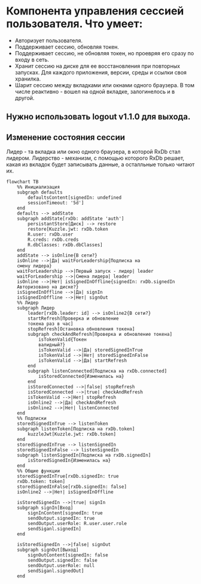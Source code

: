 # Компонента управления сессией пользователя. Что умеет:

- Авторизует пользователя.
- Поддерживает сессию, обновляя токен.
- Поддерживает сессию, не обновляя токен, но проевряя его сразу по входу в сеть.
- Хранит сессию на диске для ее восстановления при повторных запусках. Для каждого приложения, версии, среды и ссылки своя хранилка.
- Шарит сессию между вкладками или окнами одного браузера. В том числе реактивно - вошел на одной вкладке, залогинелось и в другой.

## Нужно использовать logout v1.1.0 для выхода.

## Изменение состояния сессии

Лидер - та вкладка или окно одного браузера, в которой RxDb стал лидером. Лидерство - механизм, с помощью которого RxDb решает, какая из вкладок будет записывать данные, а осталльные только читают их.

```mermaid
flowchart TB
    %% Инициализация
    subgraph defaults
        defaultsContent[signedIn: undefined
        sessionTimeout: '5d']
    end
    defaults --> addState
    subgraph addState[rxDb: addState 'auth']
        persistantStore[Диск] --> restore
        restore[Kuzzle.jwt: rxDb.token
        R.user: rxDb.user
        R.creds: rxDb.creds
        R.dbClasses: rxDb.dbClasses]
    end
    addState --> isOnline{В сети?}
    isOnline -->|Да| waitForLeadership{Подписка на
    смену лидера}
    waitForLeadership -->|Первый запуск - лидер| leader
    waitForLeadership -->|Смена лидера| leader
    isOnline -->|Нет| isSignedInOffline{signedIn: rxDb.signedIn
    Авторизовано на диске?}
    isSignedInOffline -->|Да| signIn
    isSignedInOffline -->|Нет| signOut
    %% Лидер
    subgraph Лидер
        leader[rxDb.leader: id] --> isOnline2{В сети?}
        startRefresh[Проверка и обновление
        токена раз в час]
        stopRefresh[Остановка обновления токена]
        subgraph checkAndRefresh[Проверка и обновление токена]
            isTokenValid{Токен
            валидный?}
            isTokenValid -->|Да| storedSignedInTrue
            isTokenValid -->|Нет| storedSignedInFalse
            isTokenValid -->|Да| startRefresh
        end
        subgraph listenConnected[Подписка на rxDb.connected]
            isStoredConnected{Изменилась на}
        end
        isStoredConnected -->|false| stopRefresh
        isStoredConnected -->|true| checkAndRefresh
        isTokenValid -->|Нет| stopRefresh
        isOnline2 -->|Да| checkAndRefresh
        isOnline2 -->|Нет| listenConnected
    end
    %% Подписки
    storedSignedInTrue --> listenToken
    subgraph listenToken[Подписка на rxDb.token]
        kuzzleJwt[Kuzzle.jwt: rxDb.token]
    end
    storedSignedInTrue --> listenSignedIn
    storedSignedInFalse --> listenSignedIn
    subgraph listenSignedIn[Подписка на rxDb.signedIn]
        isStoredSignedIn{Изменилась на}
    end
    %% Общие функции
    storedSignedInTrue[rxDb.signedIn: true
    rxDb.token: token]
    storedSignedInFalse[rxDb.signedIn: false]
    isOnline2 -->|Нет| isSignedInOffline

    isStoredSignedIn -->|true| signIn
    subgraph signIn[Вход]
        signInСontent[signedIn: true
        sendOutput.signedIn: true
        sendOutput.userRole: R.user.user.role
        sendSiganl.signedIn]
    end

    isStoredSignedIn -->|false| signOut
    subgraph signOut[Выход]
        signOutСontent[signedIn: false
        sendOutput.signedIn: false
        sendOutput.userRole: null
        sendSiganl.signedOut]
    end
```
